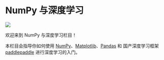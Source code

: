 # NumPy 与深度学习

<a href="https://www.paddlepaddle.org.cn/?from=matplotlib-cn" target="_blank">
  <img src="https://extraimage.net/images/2019/10/20/9d3fe9e349990cba65902826dda16f11.png">
</a>

欢迎来到 NumPy 与深度学习栏目！

本栏目会指导你如何使用 [NumPy](https://www.numpy.org.cn/)、[Matplotlib](https://www.matplotlib.org.cn/)、[Pandas](https://www.pypandas.cn/) 和 国产深度学习框架[paddlepaddle](https://www.paddlepaddle.org.cn/?from=matplotlib-cn) 进行深度学习的入门。
